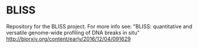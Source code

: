 # BLISS
Repository for the BLISS project. 
For more info see: "BLISS: quantitative and versatile genome-wide profiling of DNA breaks in situ"
http://biorxiv.org/content/early/2016/12/04/091629
